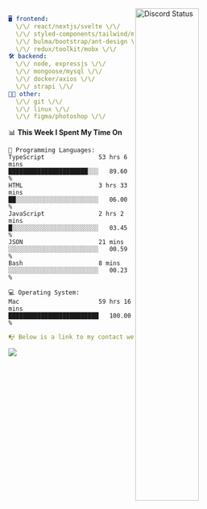 
<a href="https://discord.com/users/279302975371870218" target="_blank">
    <img width="50%" align="right" alt="Discord Status" src="https://lanyard.cnrad.dev/api/279302975371870218?bg=161B22&borderRadius=5px%205px%200%200&hideTimestamp=true&idleMessage=Just%20chillin%27%20at%20the%20moment&animated=true">
</a>

```yaml
🖥️ frontend: 
  \/\/ react/nextjs/svelte \/\/
  \/\/ styled-components/tailwind/mui/
  \/\/ bulma/bootstrap/ant-design \/\/
  \/\/ redux/toolkit/mobx \/\/
🛠 backend: 
  \/\/ node, expressjs \/\/
  \/\/ mongoose/mysql \/\/
  \/\/ docker/axios \/\/
  \/\/ strapi \/\/
👨‍💻 other: 
  \/\/ git \/\/ 
  \/\/ linux \/\/
  \/\/ figma/photoshop \/\/
```
<!--START_SECTION:waka-->
📊 **This Week I Spent My Time On** 

```text
💬 Programming Languages: 
TypeScript               53 hrs 6 mins       ██████████████████████░░░   89.60 % 
HTML                     3 hrs 33 mins       ██░░░░░░░░░░░░░░░░░░░░░░░   06.00 % 
JavaScript               2 hrs 2 mins        █░░░░░░░░░░░░░░░░░░░░░░░░   03.45 % 
JSON                     21 mins             ░░░░░░░░░░░░░░░░░░░░░░░░░   00.59 % 
Bash                     8 mins              ░░░░░░░░░░░░░░░░░░░░░░░░░   00.23 % 

💻 Operating System: 
Mac                      59 hrs 16 mins      █████████████████████████   100.00 % 
```


<!--END_SECTION:waka-->
```yaml
📭 Below is a link to my contact website 
```
<a href="https://mxns.xyz" target="_black"> <img src="https://img.shields.io/badge/website-161B22?style=for-the-badge&logo=About.me&logoColor=white"></img> <a/>
